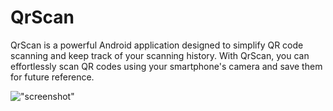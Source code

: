 # QrScan
QrScan is a powerful Android application designed to simplify QR code scanning and keep track of your scanning history. With QrScan, you can effortlessly scan QR codes using your smartphone's camera and save them for future reference.

!["screenshot"](https://github.com/adhishtanaka/QrScan/blob/main/WhatsApp%20Image%202023-10-21%20at%2019.33.51_2fed0638.jpg)

